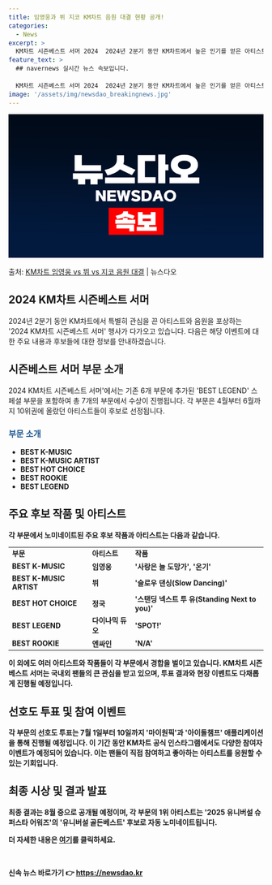 ```yaml
---
title: 임영웅과 뷔 지코 KM차트 음원 대결 현황 공개!
categories:
  - News
excerpt: >
  KM차트 시즌베스트 서머 2024  2024년 2분기 동안 KM차트에서 높은 인기를 얻은 아티스트와 음원을 …
feature_text: >
  ## navernews 실시간 뉴스 속보입니다.

  KM차트 시즌베스트 서머 2024  2024년 2분기 동안 KM차트에서 높은 인기를 얻은 아티스트와 음원을 …
image: '/assets/img/newsdao_breakingnews.jpg'
---
```


![뉴스다오 속보](/assets/img/newsdao_breakingnews.jpg)

<p>출처: <a href="https://newsdao.kr/4524" rel="dofollow">KM차트 임영웅 vs 뷔 vs 지코 음원 대결</a> | 뉴스다오</p>

<h2>2024 KM차트 시즌베스트 서머</h2>

2024년 2분기 동안 KM차트에서 특별히 관심을 끈 아티스트와 음원을 포상하는 '2024 KM차트 시즌베스트 서머' 행사가 다가오고 있습니다. 다음은 해당 이벤트에 대한 주요 내용과 후보들에 대한 정보를 안내하겠습니다.

<h2>시즌베스트 서머 부문 소개</h2>
<p data-ke-size="size16">2024 KM차트 시즌베스트 서머'에서는 기존 6개 부문에 추가된 'BEST LEGEND' 스페셜 부문을 포함하여 총 7개의 부문에서 수상이 진행됩니다. 각 부문은 4월부터 6월까지 10위권에 올랐던 아티스트들이 후보로 선정됩니다.</p>

<h3><b><span style="color: #1a5490;">부문 소개</span><b></h3>
<ul>
  <li>BEST K-MUSIC</li>
  <li>BEST K-MUSIC ARTIST</li>
  <li>BEST HOT CHOICE</li>
  <li>BEST ROOKIE</li>
  <li>BEST LEGEND</li>
</ul>

<h2>주요 후보 작품 및 아티스트</h2>
<p data-ke-size="size16">각 부문에서 노미네이트된 주요 후보 작품과 아티스트는 다음과 같습니다.</p>

<table>
  <tr>
    <td><b>부문</b></td>
    <td><b>아티스트</b></td>
    <td><b>작품</b></td>
  </tr>
  <tr>
    <td>BEST K-MUSIC</td>
    <td>임영웅</td>
    <td>'사랑은 늘 도망가', '온기'</td>
  </tr>
  <tr>
    <td>BEST K-MUSIC ARTIST</td>
    <td>뷔</td>
    <td>'슬로우 댄싱(Slow Dancing)'</td>
  </tr>
  <tr>
    <td>BEST HOT CHOICE</td>
    <td>정국</td>
    <td>'스탠딩 넥스트 투 유(Standing Next to you)'</td>
  </tr>
  <tr>
    <td>BEST LEGEND</td>
    <td>다이나믹 듀오</td>
    <td>'SPOT!'</td>
  </tr>
  <tr>
    <td>BEST ROOKIE</td>
    <td>엔싸인</td>
    <td>'N/A'</td>
  </tr>
</table>

<p data-ke-size="size16">이 외에도 여러 아티스트와 작품들이 각 부문에서 경합을 벌이고 있습니다. KM차트 시즌베스트 서머는 국내외 팬들의 큰 관심을 받고 있으며, 투표 결과와 현장 이벤트도 다채롭게 진행될 예정입니다.</p>

<h2>선호도 투표 및 참여 이벤트</h2>
<p data-ke-size="size16">각 부문의 선호도 투표는 7월 1일부터 10일까지 '마이원픽'과 '아이돌챔프' 애플리케이션을 통해 진행될 예정입니다. 이 기간 동안 KM차트 공식 인스타그램에서도 다양한 참여자 이벤트가 예정되어 있습니다. 이는 팬들이 직접 참여하고 좋아하는 아티스트를 응원할 수 있는 기회입니다.</p>

<h2>최종 시상 및 결과 발표</h2>
<p data-ke-size="size16">최종 결과는 8월 중으로 공개될 예정이며, 각 부문의 1위 아티스트는 '2025 유니버설 슈퍼스타 어워즈'의 '유니버설 골든베스트' 후보로 자동 노미네이트됩니다.</p>

<p data-ke-size="size16">더 자세한 내용은 <a href="https://newsdao.kr/4524">여기</a>를 클릭하세요.</p>
<p data-ke-size="size16">&nbsp;</p> 

신속 뉴스 바로가기 👉 <a href="https://newsdao.kr" rel="dofollow">https://newsdao.kr</a>


